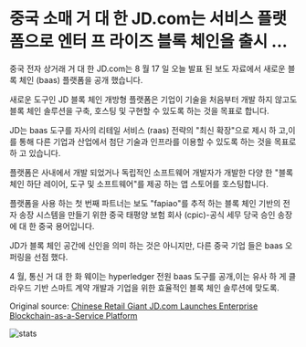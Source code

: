 # 중국 소매 거 대 한 JD.com는 서비스 플랫폼으로 엔터 프 라이즈 블록 체인을 출시 ...

중국 전자 상거래 거 대 한 JD.com는 8 월 17 일 오늘 발표 된 보도 자료에서 새로운 블록 체인 (baas) 플랫폼을 공개 했습니다.

새로운 도구인 JD 블록 체인 개방형 플랫폼은 기업이 기술을 처음부터 개발 하지 않고도 블록 체인 솔루션을 구축, 호스팅 및 구현할 수 있도록 하는 것을 목표로 합니다.

JD는 baas 도구를 자사의 리테일 서비스 (raas) 전략의 "최신 확장"으로 제시 하 고,이를 통해 다른 기업과 산업에서 첨단 기술과 인프라를 이용할 수 있도록 하는 것을 목표로 하 고 있습니다.

플랫폼은 사내에서 개발 되었거나 독립적인 소프트웨어 개발자가 개발한 다양 한 "블록 체인 하단 레이어, 도구 및 소프트웨어"를 제공 하는 앱 스토어를 호스팅합니다.

플랫폼을 사용 하는 첫 번째 파트너는 보도 "fapiao"를 추적 하는 블록 체인 기반의 전자 송장 시스템을 만들기 위한 중국 태평양 보험 회사 (cpic)-공식 세무 당국 승인 송장에 대 한 중국 용어입니다.

JD가 블록 체인 공간에 신인을 의미 하는 것은 아니지만, 다른 중국 기업 들은 baas 오퍼링을 선점 했다.

4 월, 통신 거 대 한 화 웨이는 hyperledger 전원 baas 도구를 공개,이는 유사 하 게 클라우드 기반 스마트 계약 개발과 기업을 위한 효율적인 블록 체인 솔루션에 맞도록.

Original source: [Chinese Retail Giant JD.com Launches Enterprise Blockchain-as-a-Service Platform](https://cointelegraph.com/news/chinese-retail-giant-jdcom-launches-enterprise-blockchain-as-a-service-platform)

![stats](https://c.statcounter.com/11760860/0/a89fa40b/1/ "stats")